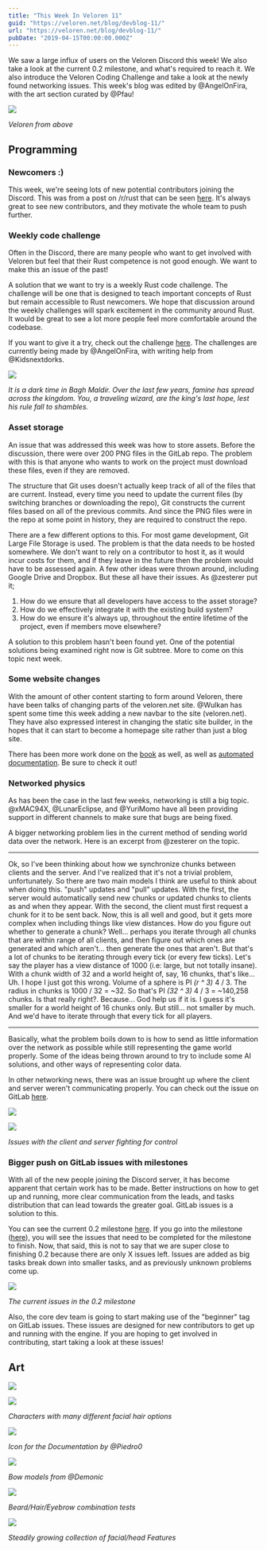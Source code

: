 ```yaml
---
title: "This Week In Veloren 11"
guid: "https://veloren.net/blog/devblog-11/"
url: "https://veloren.net/blog/devblog-11/"
pubDate: "2019-04-15T00:00:00.000Z"
---
```


We saw a large influx of users on the Veloren Discord this week! We also take a look at the current 0.2 milestone, and what's required to reach it. We also introduce the Veloren Coding Challenge and take a look at the newly found networking issues. This week's blog was edited by @AngelOnFira, with the art section curated by @Pfau!

![](https://s3.eu-central-2.wasabisys.com/veloren-blog/cdn/449650240350453760/566361011586596925/unknown.png)

_Veloren from above_

## Programming

### Newcomers :)

This week, we're seeing lots of new potential contributors joining the Discord. This was from a post on /r/rust that can be seen [here](https://www.reddit.com/r/rust/comments/bb7a6d/veloren_the_opensource_voxel_mmorpg_is_looking/). It's always great to see new contributors, and they motivate the whole team to push further.

### Weekly code challenge

Often in the Discord, there are many people who want to get involved with Veloren but feel that their Rust competence is not good enough. We want to make this an issue of the past!

A solution that we want to try is a weekly Rust code challenge. The challenge will be one that is designed to teach important concepts of Rust but remain accessible to Rust newcomers. We hope that discussion around the weekly challenges will spark excitement in the community around Rust. It would be great to see a lot more people feel more comfortable around the codebase.

If you want to give it a try, check out the challenge [here](https://gitlab.com/veloren/veloren-coding-challenges/tree/master/coding_challenge_1). The challenges are currently being made by @AngelOnFira, with writing help from @Kidsnextdorks.

![](https://s3.eu-central-2.wasabisys.com/veloren-blog/cdn/444005079410802699/567174041069420544/fantasy_map_1555295102766.png)

_It is a dark time in Bagh Maldir. Over the last few years, famine has spread across the kingdom. You, a traveling wizard, are the king's last hope, lest his rule fall to shambles._

### Asset storage

An issue that was addressed this week was how to store assets. Before the discussion, there were over 200 PNG files in the GitLab repo. The problem with this is that anyone who wants to work on the project must download these files, even if they are removed.

The structure that Git uses doesn't actually keep track of all of the files that are current. Instead, every time you need to update the current files (by switching branches or downloading the repo), Git constructs the current files based on all of the previous commits. And since the PNG files were in the repo at some point in history, they are required to construct the repo.

There are a few different options to this. For most game development, Git Large File Storage is used. The problem is that the data needs to be hosted somewhere. We don't want to rely on a contributor to host it, as it would incur costs for them, and if they leave in the future then the problem would have to be assessed again. A few other ideas were thrown around, including Google Drive and Dropbox. But these all have their issues. As @zesterer put it;

1.  How do we ensure that all developers have access to the asset storage?
2.  How do we effectively integrate it with the existing build system?
3.  How do we ensure it's always up, throughout the entire lifetime of the project, even if members move elsewhere?

A solution to this problem hasn't been found yet. One of the potential solutions being examined right now is Git subtree. More to come on this topic next week.

### Some website changes

With the amount of other content starting to form around Veloren, there have been talks of changing parts of the veloren.net site. @Wulkan has spent some time this week adding a new navbar to the site (veloren.net). They have also expressed interest in changing the static site builder, in the hopes that it can start to become a homepage site rather than just a blog site.

There has been more work done on the [book](https://book.veloren.net/) as well, as well as [automated documentation](https://docs.veloren.net/veloren_voxygen/index.html). Be sure to check it out!

### Networked physics

As has been the case in the last few weeks, networking is still a big topic. @xMAC94X, @LunarEclipse, and @YuriMomo have all been providing support in different channels to make sure that bugs are being fixed.

A bigger networking problem lies in the current method of sending world data over the network. Here is an excerpt from @zesterer on the topic.

---

Ok, so I've been thinking about how we synchronize chunks between clients and the server. And I've realized that it's not a trivial problem, unfortunately. So there are two main models I think are useful to think about when doing this. "push" updates and "pull" updates. With the first, the server would automatically send new chunks or updated chunks to clients as and when they appear. With the second, the client must first request a chunk for it to be sent back. Now, this is all well and good, but it gets more complex when including things like view distances. How do you figure out whether to generate a chunk? Well... perhaps you iterate through all chunks that are within range of all clients, and then figure out which ones are generated and which aren't... then generate the ones that aren't. But that's a lot of chunks to be iterating through every tick (or every few ticks). Let's say the player has a view distance of 1000 (i.e: large, but not totally insane). With a chunk width of 32 and a world height of, say, 16 chunks, that's like... Uh. I hope I just got this wrong. Volume of a sphere is PI _(r ^ 3)_ 4 / 3. The radius in chunks is 1000 / 32 = ~32. So that's PI _(32 ^ 3)_ 4 / 3 = ~140,258 chunks. Is that really right?. Because... God help us if it is. I guess it's smaller for a world height of 16 chunks only. But still... not smaller by much. And we'd have to iterate through that every tick for all players.

---

Basically, what the problem boils down to is how to send as little information over the network as possible while still representing the game world properly. Some of the ideas being thrown around to try to include some AI solutions, and other ways of representing color data.

In other networking news, there was an issue brought up where the client and server weren't communicating properly. You can check out the issue on GitLab [here](https://gitlab.com/veloren/veloren/issues/13).

![](https://s3.eu-central-2.wasabisys.com/veloren-blog/cdn/449654102553788417/566258230179790848/W6qhuJqoGl.gif)

![](https://s3.eu-central-2.wasabisys.com/veloren-blog/cdn/449654102553788417/566260209409064990/sJImUGim62.gif)

_Issues with the client and server fighting for control_

### Bigger push on GitLab issues with milestones

With all of the new people joining the Discord server, it has become apparent that certain work has to be made. Better instructions on how to get up and running, more clear communication from the leads, and tasks distribution that can lead towards the greater goal. GitLab issues is a solution to this.

You can see the current 0.2 milestone [here](https://gitlab.com/veloren/veloren/milestones). If you go into the milestone ([here](https://gitlab.com/veloren/veloren/milestones/1)), you will see the issues that need to be completed for the milestone to finish. Now, that said, this is not to say that we are super close to finishing 0.2 because there are only X issues left. Issues are added as big tasks break down into smaller tasks, and as previously unknown problems come up.

![](https://s3.eu-central-2.wasabisys.com/veloren-blog/cdn/541307708146581519/567135412435550208/unknown.png)

_The current issues in the 0.2 milestone_

Also, the core dev team is going to start making use of the "beginner" tag on GitLab issues. These issues are designed for new contributors to get up and running with the engine. If you are hoping to get involved in contributing, start taking a look at these issues!

## Art

![](https://s3.eu-central-2.wasabisys.com/veloren-blog/cdn/541307708146581519/566727367062454292/unknown.png)

![](https://s3.eu-central-2.wasabisys.com/veloren-blog/cdn/541307708146581519/566773448471478274/unknown.png)

_Characters with many different facial hair options_

![](https://s3.eu-central-2.wasabisys.com/veloren-blog/cdn/449660795857403905/566672516589027328/book.png)

_Icon for the Documentation by @Piedro0_

![](https://s3.eu-central-2.wasabisys.com/veloren-blog/cdn/449660795857403905/566057533861789698/unknown.png)

_Bow models from @Demonic_

![](https://s3.eu-central-2.wasabisys.com/veloren-blog/cdn/449660795857403905/565927255939874846/unknown.png)

_Beard/Hair/Eyebrow combination tests_

![](https://s3.eu-central-2.wasabisys.com/veloren-blog/cdn/541307708146581519/566725387690704906/unknown.png)

_Steadily growing collection of facial/head Features_
